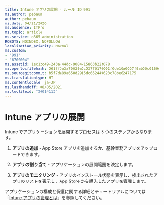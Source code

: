 ```yaml
---
title: Intune アプリの展開 - ルール ID 991
ms.author: pebaum
author: pebaum
ms.date: 04/21/2020
ms.audience: ITPro
ms.topic: article
ms.service: o365-administration
ROBOTS: NOINDEX, NOFOLLOW
localization_priority: Normal
ms.custom:
- "991"
- "6700004"
ms.assetid: 1ec12c49-243a-44dc-9084-15863b223078
ms.openlocfilehash: 561ff3a3a70029a6c53776176602f6de10a6637f8ab66c0189d7584220316e87
ms.sourcegitcommit: b5f7da89a650d2915dc652449623c78be6247175
ms.translationtype: HT
ms.contentlocale: ja-JP
ms.lasthandoff: 08/05/2021
ms.locfileid: "54014113"
---
```

# <a name="intune-app-deployment"></a>Intune アプリの展開

Intune でアプリケーションを展開するプロセスは 3 つのステップからなります。
  
1. **アプリの追加** - App Store アプリを追加するか、基幹業務アプリをアップロードできます。

2. **アプリの割り当て** - アプリケーションの展開範囲を決定します。

3. **アプリのモニタリング** - アプリのインストール状態を表示し、検出されたアプリのリストを表示し、App Store から購入したアプリを管理します。

アプリケーションの構成と保護に関する詳細とチュートリアルについては「[Intune アプリの管理とは](https://docs.microsoft.com/intune/app-management)」を参照してください。
  